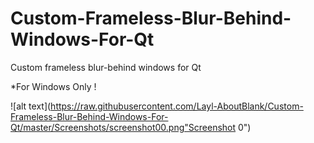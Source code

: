 # Custom-Frameless-Blur-Behind-Windows-For-Qt
Custom frameless blur-behind windows for Qt

*For Windows Only !

![alt text](https://raw.githubusercontent.com/Layl-AboutBlank/Custom-Frameless-Blur-Behind-Windows-For-Qt/master/Screenshots/screenshot00.png"Screenshot 0")